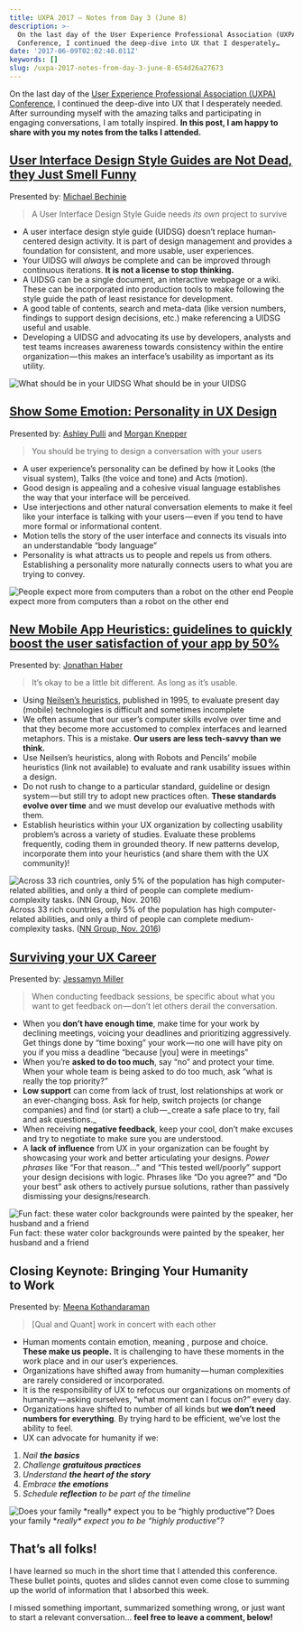 ```yaml
---
title: UXPA 2017 — Notes from Day 3 (June 8)
description: >-
  On the last day of the User Experience Professional Association (UXPA)
  Conference, I continued the deep-dive into UX that I desperately…
date: '2017-06-09T02:02:40.011Z'
keywords: []
slug: /uxpa-2017-notes-from-day-3-june-8-654d26a27673
---
```


On the last day of the [User Experience Professional Association (UXPA) Conference](http://uxpa2017.org), I continued the deep-dive into UX that I desperately needed. After surrounding myself with the amazing talks and participating in engaging conversations, I am totally inspired. **In this post, I am happy to share with you my notes from the talks I attended.**

##  [User Interface Design Style Guides are Not Dead, they Just Smell Funny](http://www.mycdevents.com/UXPA/sessions/user-interface-design-style-guides-are-not-dead-they-just-smell-funny/)

Presented by: [Michael Bechinie](http://www.mycdevents.com/UXPA/speakers/michael-bechinie/)

> A User Interface Design Style Guide needs _its own_ project to survive

*   A user interface design style guide (UIDSG) doesn’t replace human-centered design activity. It is part of design management and provides a foundation for consistent, and more usable, user experiences.
*   Your UIDSG will _always_ be complete and can be improved through continuous iterations. **It is not a license to stop thinking.**
*   A UIDSG can be a single document, an interactive webpage or a wiki. These can be incorporated into production tools to make following the style guide the path of least resistance for development.
*   A good table of contents, search and meta-data (like version numbers, findings to support design decisions, etc.) make referencing a UIDSG useful and usable.
*   Developing a UIDSG and advocating its use by developers, analysts and test teams increases awareness towards consistency within the entire organization — this makes an interface’s usability as important as its utility.

![What should be in your UIDSG](/img/medium/1__XJD__As0IfLFNxTiy__Lvoww.jpeg)
What should be in your UIDSG

##  [Show Some Emotion: Personality in UX Design](http://www.mycdevents.com/UXPA/sessions/show-some-emotion-personality-in-ux-design/)

Presented by: [Ashley Pulli](http://www.mycdevents.com/UXPA/speakers/ashley-pulli/) and [Morgan Knepper](http://www.mycdevents.com/UXPA/speakers/morgan-knepper/)

> You should be trying to design a conversation with your users

*   A user experience’s personality can be defined by how it Looks (the visual system), Talks (the voice and tone) and Acts (motion).
*   Good design is appealing and a cohesive visual language establishes the way that your interface will be perceived.
*   Use interjections and other natural conversation elements to make it feel like your interface is talking with your users — even if you tend to have more formal or informational content.
*   Motion tells the story of the user interface and connects its visuals into an understandable “body language”
*   Personality is what attracts us to people and repels us from others. Establishing a personality more naturally connects users to what you are trying to convey.

![People expect more from computers than a robot on the other end](/img/medium/1__NQVyKv7D90yGv2XRTBmujg.jpeg)
People expect more from computers than a robot on the other end

##  [New Mobile App Heuristics: guidelines to quickly boost the user satisfaction of your app by 50%](http://www.mycdevents.com/UXPA/sessions/new-mobile-app-heuristics-guidelines-to-quickly-boost-the-user-satisfaction-of-your-app-by-50/)

Presented by: [Jonathan Haber](http://www.mycdevents.com/UXPA/speakers/jonathan-haber/)

> It’s okay to be a little bit different. As long as it’s usable.

*   Using [Neilsen’s heuristics](https://www.nngroup.com/articles/ten-usability-heuristics/), published in 1995, to evaluate present day (mobile) technologies is difficult and sometimes incomplete
*   We often assume that our user’s computer skills evolve over time and that they become more accustomed to complex interfaces and learned metaphors. This is a mistake. **Our users are less tech-savvy than we think.**
*   Use Neilsen’s heuristics, along with Robots and Pencils’ mobile heuristics (link not available) to evaluate and rank usability issues within a design.
*   Do not rush to change to a particular standard, guideline or design system — but still try to adopt new practices often. **These standards evolve over time** and we must develop our evaluative methods with them.
*   Establish heuristics within your UX organization by collecting usability problem’s across a variety of studies. Evaluate these problems frequently, coding them in grounded theory. If new patterns develop, incorporate them into your heuristics (and share them with the UX community)!

![Across 33 rich countries, only 5% of the population has high computer-related abilities, and only a third of people can complete medium-complexity tasks. ([NN Group, Nov. 2016](https://www.nngroup.com/articles/computer-skill-levels/))](/img/medium/1__ycMGFDig1gJpirCQmLXMIQ.jpeg)
Across 33 rich countries, only 5% of the population has high computer-related abilities, and only a third of people can complete medium-complexity tasks. ([NN Group, Nov. 2016](https://www.nngroup.com/articles/computer-skill-levels/))

##  [Surviving your UX Career](http://www.mycdevents.com/UXPA/sessions/surviving-your-ux-career/)

Presented by: [Jessamyn Miller](http://www.mycdevents.com/UXPA/speakers/jessamyn-miller/)

> When conducting feedback sessions, be specific about what you want to get feedback on — don’t let others derail the conversation.

*   When you **don’t have enough time**, make time for your work by declining meetings, voicing your deadlines and prioritizing aggressively. Get things done by “time boxing” your work — no one will have pity on you if you miss a deadline “because \[you\] were in meetings”
*   When you’re **asked to do too much**, say “no” and protect your time. When your whole team is being asked to do too much, ask “what is really the top priority?”
*   **Low support** can come from lack of trust, lost relationships at work or an ever-changing boss. Ask for help, switch projects (or change companies) and find (or start) a club —_ create a safe place to try, fail and ask questions._
*   When receiving **negative feedback**, keep your cool, don’t make excuses and try to negotiate to make sure you are understood.
*   A **lack of influence** from UX in your organization can be fought by showcasing your work and better articulating your designs. _Power phrases_ like “For that reason…” and “This tested well/poorly” support your design decisions with logic. Phrases like “Do you agree?” and “Do your best” ask others to actively pursue solutions, rather than passively dismissing your designs/research.

![Fun fact: these water color backgrounds were painted by the speaker, her husband and a friend](/img/medium/1__Ppys32KIgEXZOQu2q0OK3w.jpeg)
Fun fact: these water color backgrounds were painted by the speaker, her husband and a friend

##  Closing Keynote: Bringing Your Humanity to Work

Presented by: [Meena Kothandaraman](http://www.mycdevents.com/UXPA/speakers/meena-kothandaraman/)

> \[Qual and Quant\] work in concert with each other

*   Human moments contain emotion, meaning , purpose and choice. **These make us people.** It is challenging to have these moments in the work place and in our user’s experiences.
*   Organizations have shifted away from humanity — human complexities are rarely considered or incorporated.
*   It is the responsibility of UX to refocus our organizations on moments of humanity — asking ourselves, “what moment can I focus on?” every day.
*   Organizations have shifted to number of all kinds but **we don’t need numbers for everything**. By trying hard to be efficient, we’ve lost the ability to feel.
*   UX can advocate for humanity if we:

1.  _Nail_ **_the basics_**
2.  _Challenge_ **_gratuitous practices_**
3.  _Understand_ **_the heart of the story_**
4.  _Embrace_ **_the emotions_**
5.  _Schedule_ **_reflection_** _to be part of the timeline_

![Does your family \*_really\* expect you to be “highly productive”?_](/img/medium/1__4nK4ew5yanxBXZ5dJHkPnQ.jpeg)
Does your family \*_really\* expect you to be “highly productive”?_

##  That’s all folks!

I have learned so much in the short time that I attended this conference. These bullet points, quotes and slides cannot even come close to summing up the world of information that I absorbed this week.

I missed something important, summarized something wrong, or just want to start a relevant conversation… **feel free to leave a comment, below!**